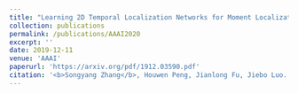 ```yaml
---
title: "Learning 2D Temporal Localization Networks for Moment Localization with Natural Language"
collection: publications
permalink: /publications/AAAI2020
excerpt: ''
date: 2019-12-11
venue: 'AAAI'
paperurl: 'https://arxiv.org/pdf/1912.03590.pdf'
citation: '<b>Songyang Zhang</b>, Houwen Peng, Jianlong Fu, Jiebo Luo. <i>AAAI</i>, February 2020.'
---
```

